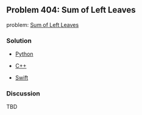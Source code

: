 ## Problem 404: Sum of Left Leaves

problem: [Sum of Left Leaves](https://leetcode.com/problems/sum-of-left-leaves/)

### Solution

- [Python](../python/problem404.py)

- [C++](../cpp/problem404.cpp)

- [Swift](../swift/problem404.swift)

### Discussion

TBD

